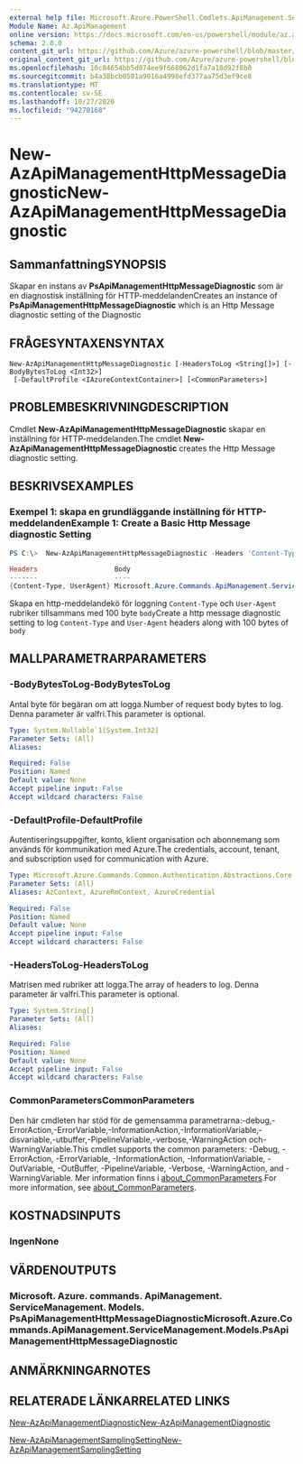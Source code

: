```yaml
---
external help file: Microsoft.Azure.PowerShell.Cmdlets.ApiManagement.ServiceManagement.dll-Help.xml
Module Name: Az.ApiManagement
online version: https://docs.microsoft.com/en-us/powershell/module/az.apimanagement/new-azapimanagementhttpmessagediagnostic
schema: 2.0.0
content_git_url: https://github.com/Azure/azure-powershell/blob/master/src/ApiManagement/ApiManagement/help/New-AzApiManagementHttpMessageDiagnostic.md
original_content_git_url: https://github.com/Azure/azure-powershell/blob/master/src/ApiManagement/ApiManagement/help/New-AzApiManagementHttpMessageDiagnostic.md
ms.openlocfilehash: 10c84654bb5d074ee9f668062d1fa7a18d92f8b0
ms.sourcegitcommit: b4a38bcb0501a9016a4998efd377aa75d3ef9ce8
ms.translationtype: MT
ms.contentlocale: sv-SE
ms.lasthandoff: 10/27/2020
ms.locfileid: "94270168"
---
```

# <span data-ttu-id="c39e2-101">New-AzApiManagementHttpMessageDiagnostic</span><span class="sxs-lookup"><span data-stu-id="c39e2-101">New-AzApiManagementHttpMessageDiagnostic</span></span>

## <span data-ttu-id="c39e2-102">Sammanfattning</span><span class="sxs-lookup"><span data-stu-id="c39e2-102">SYNOPSIS</span></span>
<span data-ttu-id="c39e2-103">Skapar en instans av **PsApiManagementHttpMessageDiagnostic** som är en diagnostisk inställning för HTTP-meddelanden</span><span class="sxs-lookup"><span data-stu-id="c39e2-103">Creates an instance of **PsApiManagementHttpMessageDiagnostic** which is an Http Message diagnostic setting of the Diagnostic</span></span>

## <span data-ttu-id="c39e2-104">FRÅGESYNTAXEN</span><span class="sxs-lookup"><span data-stu-id="c39e2-104">SYNTAX</span></span>

```
New-AzApiManagementHttpMessageDiagnostic [-HeadersToLog <String[]>] [-BodyBytesToLog <Int32>]
 [-DefaultProfile <IAzureContextContainer>] [<CommonParameters>]
```

## <span data-ttu-id="c39e2-105">PROBLEMBESKRIVNING</span><span class="sxs-lookup"><span data-stu-id="c39e2-105">DESCRIPTION</span></span>
<span data-ttu-id="c39e2-106">Cmdlet **New-AzApiManagementHttpMessageDiagnostic** skapar en inställning för HTTP-meddelanden.</span><span class="sxs-lookup"><span data-stu-id="c39e2-106">The cmdlet **New-AzApiManagementHttpMessageDiagnostic** creates the Http Message diagnostic setting.</span></span>

## <span data-ttu-id="c39e2-107">BESKRIVS</span><span class="sxs-lookup"><span data-stu-id="c39e2-107">EXAMPLES</span></span>

### <span data-ttu-id="c39e2-108">Exempel 1: skapa en grundläggande inställning för HTTP-meddelanden</span><span class="sxs-lookup"><span data-stu-id="c39e2-108">Example 1: Create a Basic Http Message diagnostic Setting</span></span>
```powershell
PS C:\>  New-AzApiManagementHttpMessageDiagnostic -Headers 'Content-Type', 'UserAgent' -BodyBytes 100

Headers                   Body
-------                   ----
{Content-Type, UserAgent} Microsoft.Azure.Commands.ApiManagement.ServiceManagement.Models.PsApiManagementBodyDiagnosticSetting
```

<span data-ttu-id="c39e2-109">Skapa en http-meddelandekö för loggning `Content-Type` och `User-Agent` rubriker tillsammans med 100 byte `body`</span><span class="sxs-lookup"><span data-stu-id="c39e2-109">Create a http message diagnostic setting to log `Content-Type` and `User-Agent` headers along with 100 bytes of `body`</span></span>

## <span data-ttu-id="c39e2-110">MALLPARAMETRAR</span><span class="sxs-lookup"><span data-stu-id="c39e2-110">PARAMETERS</span></span>

### <span data-ttu-id="c39e2-111">-BodyBytesToLog</span><span class="sxs-lookup"><span data-stu-id="c39e2-111">-BodyBytesToLog</span></span>
<span data-ttu-id="c39e2-112">Antal byte för begäran om att logga.</span><span class="sxs-lookup"><span data-stu-id="c39e2-112">Number of request body bytes to log.</span></span> <span data-ttu-id="c39e2-113">Denna parameter är valfri.</span><span class="sxs-lookup"><span data-stu-id="c39e2-113">This parameter is optional.</span></span>

```yaml
Type: System.Nullable`1[System.Int32]
Parameter Sets: (All)
Aliases:

Required: False
Position: Named
Default value: None
Accept pipeline input: False
Accept wildcard characters: False
```

### <span data-ttu-id="c39e2-114">-DefaultProfile</span><span class="sxs-lookup"><span data-stu-id="c39e2-114">-DefaultProfile</span></span>
<span data-ttu-id="c39e2-115">Autentiseringsuppgifter, konto, klient organisation och abonnemang som används för kommunikation med Azure.</span><span class="sxs-lookup"><span data-stu-id="c39e2-115">The credentials, account, tenant, and subscription used for communication with Azure.</span></span>

```yaml
Type: Microsoft.Azure.Commands.Common.Authentication.Abstractions.Core.IAzureContextContainer
Parameter Sets: (All)
Aliases: AzContext, AzureRmContext, AzureCredential

Required: False
Position: Named
Default value: None
Accept pipeline input: False
Accept wildcard characters: False
```

### <span data-ttu-id="c39e2-116">-HeadersToLog</span><span class="sxs-lookup"><span data-stu-id="c39e2-116">-HeadersToLog</span></span>
<span data-ttu-id="c39e2-117">Matrisen med rubriker att logga.</span><span class="sxs-lookup"><span data-stu-id="c39e2-117">The array of headers to log.</span></span> <span data-ttu-id="c39e2-118">Denna parameter är valfri.</span><span class="sxs-lookup"><span data-stu-id="c39e2-118">This parameter is optional.</span></span>

```yaml
Type: System.String[]
Parameter Sets: (All)
Aliases:

Required: False
Position: Named
Default value: None
Accept pipeline input: False
Accept wildcard characters: False
```

### <span data-ttu-id="c39e2-119">CommonParameters</span><span class="sxs-lookup"><span data-stu-id="c39e2-119">CommonParameters</span></span>
<span data-ttu-id="c39e2-120">Den här cmdleten har stöd för de gemensamma parametrarna:-debug,-ErrorAction,-ErrorVariable,-InformationAction,-InformationVariable,-disvariable,-utbuffer,-PipelineVariable,-verbose,-WarningAction och-WarningVariable.</span><span class="sxs-lookup"><span data-stu-id="c39e2-120">This cmdlet supports the common parameters: -Debug, -ErrorAction, -ErrorVariable, -InformationAction, -InformationVariable, -OutVariable, -OutBuffer, -PipelineVariable, -Verbose, -WarningAction, and -WarningVariable.</span></span> <span data-ttu-id="c39e2-121">Mer information finns i [about_CommonParameters](http://go.microsoft.com/fwlink/?LinkID=113216).</span><span class="sxs-lookup"><span data-stu-id="c39e2-121">For more information, see [about_CommonParameters](http://go.microsoft.com/fwlink/?LinkID=113216).</span></span>

## <span data-ttu-id="c39e2-122">KOSTNADS</span><span class="sxs-lookup"><span data-stu-id="c39e2-122">INPUTS</span></span>

### <span data-ttu-id="c39e2-123">Ingen</span><span class="sxs-lookup"><span data-stu-id="c39e2-123">None</span></span>

## <span data-ttu-id="c39e2-124">VÄRDEN</span><span class="sxs-lookup"><span data-stu-id="c39e2-124">OUTPUTS</span></span>

### <span data-ttu-id="c39e2-125">Microsoft. Azure. commands. ApiManagement. ServiceManagement. Models. PsApiManagementHttpMessageDiagnostic</span><span class="sxs-lookup"><span data-stu-id="c39e2-125">Microsoft.Azure.Commands.ApiManagement.ServiceManagement.Models.PsApiManagementHttpMessageDiagnostic</span></span>

## <span data-ttu-id="c39e2-126">ANMÄRKNINGAR</span><span class="sxs-lookup"><span data-stu-id="c39e2-126">NOTES</span></span>

## <span data-ttu-id="c39e2-127">RELATERADE LÄNKAR</span><span class="sxs-lookup"><span data-stu-id="c39e2-127">RELATED LINKS</span></span>

[<span data-ttu-id="c39e2-128">New-AzApiManagementDiagnostic</span><span class="sxs-lookup"><span data-stu-id="c39e2-128">New-AzApiManagementDiagnostic</span></span>](./New-AzApiManagementDiagnostic.md)

[<span data-ttu-id="c39e2-129">New-AzApiManagementSamplingSetting</span><span class="sxs-lookup"><span data-stu-id="c39e2-129">New-AzApiManagementSamplingSetting</span></span>](./New-AzApiManagementHttpMessageDiagnostic.md)